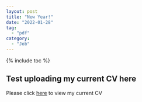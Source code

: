 ```yaml
---
layout: post
title: "New Year!"
date: "2022-01-28"
tag:
  - "pdf"
category:
  - "Job"
---
```


{% include toc %}

## Test uploading my current CV here

Please click [here](/assets/CV_TianWu.pdf) to view my current CV
